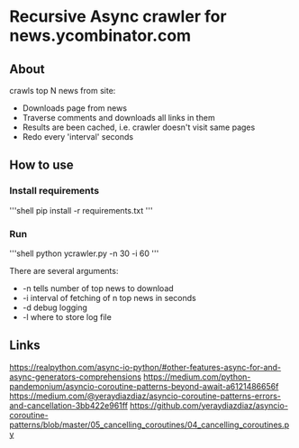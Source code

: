 # Recursive Async crawler for news.ycombinator.com

## About

crawls top N news from site:

- Downloads page from news
- Traverse comments and downloads all links in them
- Results are been cached, i.e. crawler doesn't visit same pages
- Redo every 'interval' seconds

## How to use

### Install requirements

'''shell
pip install -r requirements.txt
'''

### Run

'''shell
python ycrawler.py -n 30 -i 60
'''

There are several arguments:

- -n tells number of top news to download
- -i interval of fetching of n top news in seconds
- -d debug logging
- -l where to store log file

## Links

<https://realpython.com/async-io-python/#other-features-async-for-and-async-generators-comprehensions>
<https://medium.com/python-pandemonium/asyncio-coroutine-patterns-beyond-await-a6121486656f>
<https://medium.com/@yeraydiazdiaz/asyncio-coroutine-patterns-errors-and-cancellation-3bb422e961ff>
<https://github.com/yeraydiazdiaz/asyncio-coroutine-patterns/blob/master/05_cancelling_coroutines/04_cancelling_coroutines.py>

